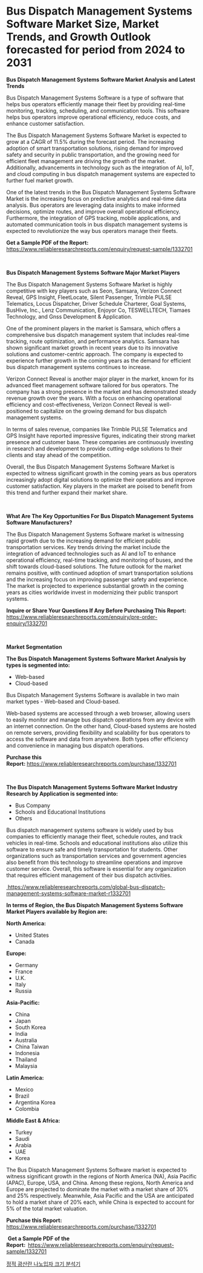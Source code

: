 <p><h1>Bus Dispatch Management Systems Software Market Size, Market Trends, and Growth Outlook forecasted for period from 2024 to 2031</h1></p><p><strong>Bus Dispatch Management Systems Software Market Analysis and Latest Trends</strong></p>
<p><p>Bus Dispatch Management Systems Software is a type of software that helps bus operators efficiently manage their fleet by providing real-time monitoring, tracking, scheduling, and communication tools. This software helps bus operators improve operational efficiency, reduce costs, and enhance customer satisfaction.</p><p>The Bus Dispatch Management Systems Software Market is expected to grow at a CAGR of 11.5% during the forecast period. The increasing adoption of smart transportation solutions, rising demand for improved safety and security in public transportation, and the growing need for efficient fleet management are driving the growth of the market. Additionally, advancements in technology such as the integration of AI, IoT, and cloud computing in bus dispatch management systems are expected to further fuel market growth.</p><p>One of the latest trends in the Bus Dispatch Management Systems Software Market is the increasing focus on predictive analytics and real-time data analysis. Bus operators are leveraging data insights to make informed decisions, optimize routes, and improve overall operational efficiency. Furthermore, the integration of GPS tracking, mobile applications, and automated communication tools in bus dispatch management systems is expected to revolutionize the way bus operators manage their fleets.</p></p>
<p><strong>Get a Sample PDF of the Report:&nbsp;</strong> <a href="https://www.reliableresearchreports.com/enquiry/request-sample/1332701">https://www.reliableresearchreports.com/enquiry/request-sample/1332701</a></p>
<p>&nbsp;</p>
<p><strong>Bus Dispatch Management Systems Software Major Market Players</strong></p>
<p><p>The Bus Dispatch Management Systems Software Market is highly competitive with key players such as Seon, Samsara, Verizon Connect Reveal, GPS Insight, FleetLocate, Silent Passenger, Trimble PULSE Telematics, Locus Dispatcher, Driver Schedule Charterer, Goal Systems, BusHive, Inc., Lenz Communication, Enjoyor Co, TESWELLTECH, Tiamaes Technology, and Gnss Development & Application.</p><p>One of the prominent players in the market is Samsara, which offers a comprehensive bus dispatch management system that includes real-time tracking, route optimization, and performance analytics. Samsara has shown significant market growth in recent years due to its innovative solutions and customer-centric approach. The company is expected to experience further growth in the coming years as the demand for efficient bus dispatch management systems continues to increase.</p><p>Verizon Connect Reveal is another major player in the market, known for its advanced fleet management software tailored for bus operators. The company has a strong presence in the market and has demonstrated steady revenue growth over the years. With a focus on enhancing operational efficiency and cost-effectiveness, Verizon Connect Reveal is well-positioned to capitalize on the growing demand for bus dispatch management systems.</p><p>In terms of sales revenue, companies like Trimble PULSE Telematics and GPS Insight have reported impressive figures, indicating their strong market presence and customer base. These companies are continuously investing in research and development to provide cutting-edge solutions to their clients and stay ahead of the competition.</p><p>Overall, the Bus Dispatch Management Systems Software Market is expected to witness significant growth in the coming years as bus operators increasingly adopt digital solutions to optimize their operations and improve customer satisfaction. Key players in the market are poised to benefit from this trend and further expand their market share.</p></p>
<p>&nbsp;</p>
<p><strong>What Are The Key Opportunities For Bus Dispatch Management Systems Software Manufacturers?</strong></p>
<p><p>The Bus Dispatch Management Systems Software market is witnessing rapid growth due to the increasing demand for efficient public transportation services. Key trends driving the market include the integration of advanced technologies such as AI and IoT to enhance operational efficiency, real-time tracking, and monitoring of buses, and the shift towards cloud-based solutions. The future outlook for the market remains positive, with continued adoption of smart transportation solutions and the increasing focus on improving passenger safety and experience. The market is projected to experience substantial growth in the coming years as cities worldwide invest in modernizing their public transport systems.</p></p>
<p><strong>Inquire or Share Your Questions If Any Before Purchasing This Report:</strong> <a href="https://www.reliableresearchreports.com/enquiry/pre-order-enquiry/1332701">https://www.reliableresearchreports.com/enquiry/pre-order-enquiry/1332701</a></p>
<p>&nbsp;</p>
<p><strong>Market Segmentation</strong></p>
<p><strong>The Bus Dispatch Management Systems Software Market Analysis by types is segmented into:</strong></p>
<p><ul><li>Web-based</li><li>Cloud-based</li></ul></p>
<p><p>Bus Dispatch Management Systems Software is available in two main market types - Web-based and Cloud-based. </p><p>Web-based systems are accessed through a web browser, allowing users to easily monitor and manage bus dispatch operations from any device with an internet connection. On the other hand, Cloud-based systems are hosted on remote servers, providing flexibility and scalability for bus operators to access the software and data from anywhere. Both types offer efficiency and convenience in managing bus dispatch operations.</p></p>
<p><strong>Purchase this Report:&nbsp;</strong><a href="https://www.reliableresearchreports.com/purchase/1332701">https://www.reliableresearchreports.com/purchase/1332701</a></p>
<p>&nbsp;</p>
<p><strong>The Bus Dispatch Management Systems Software Market Industry Research by Application is segmented into:</strong></p>
<p><ul><li>Bus Company</li><li>Schools and Educational Institutions</li><li>Others</li></ul></p>
<p><p>Bus dispatch management systems software is widely used by bus companies to efficiently manage their fleet, schedule routes, and track vehicles in real-time. Schools and educational institutions also utilize this software to ensure safe and timely transportation for students. Other organizations such as transportation services and government agencies also benefit from this technology to streamline operations and improve customer service. Overall, this software is essential for any organization that requires efficient management of their bus dispatch activities.</p></p>
<p><a href="https://www.reliableresearchreports.com/global-bus-dispatch-management-systems-software-market-r1332701">&nbsp;https://www.reliableresearchreports.com/global-bus-dispatch-management-systems-software-market-r1332701</a></p>
<p><strong>In terms of Region, the Bus Dispatch Management Systems Software Market Players available by Region are:</strong></p>
<p>
    <p> <strong> North America: </strong>
        <ul>
            <li>United States</li>
            <li>Canada</li>
        </ul>
        </p> 
    <p> <strong> Europe: </strong>
        <ul>
            <li>Germany</li>
            <li>France</li>
            <li>U.K.</li>
            <li>Italy</li>
            <li>Russia</li>
        </ul>
        </p> 
    <p> <strong> Asia-Pacific: </strong>
        <ul>
            <li>China</li>
            <li>Japan</li>
            <li>South Korea</li>
            <li>India</li>
            <li>Australia</li>
            <li>China Taiwan</li>
            <li>Indonesia</li>
            <li>Thailand</li>
            <li>Malaysia</li>
        </ul>
        </p> 
    <p> <strong> Latin America: </strong>
        <ul>
            <li>Mexico</li>
            <li>Brazil</li>
            <li>Argentina Korea</li>
            <li>Colombia</li>
        </ul>
        </p> 
    <p> <strong> Middle East & Africa: </strong>
        <ul>
            <li>Turkey</li>
            <li>Saudi</li>
            <li>Arabia</li>
            <li>UAE</li>
            <li>Korea</li>
        </ul>
    </p>
    </p>
<p><p>The Bus Dispatch Management Systems Software market is expected to witness significant growth in the regions of North America (NA), Asia Pacific (APAC), Europe, USA, and China. Among these regions, North America and Europe are projected to dominate the market with a market share of 30% and 25% respectively. Meanwhile, Asia Pacific and the USA are anticipated to hold a market share of 20% each, while China is expected to account for 5% of the total market valuation.</p></p>
<p><strong>Purchase this Report: </strong><a href="https://www.reliableresearchreports.com/purchase/1332701">https://www.reliableresearchreports.com/purchase/1332701</a></p>
<p>&nbsp;<strong>Get a Sample PDF of the Report:&nbsp;&nbsp;</strong><a href="https://www.reliableresearchreports.com/enquiry/request-sample/1332701">https://www.reliableresearchreports.com/enquiry/request-sample/1332701</a></p>
<p><strong></strong></p>
<p><p><a href="https://github.com/nhaiquang84/Market-Research-Report-List-1/blob/main/519109092503.md">정적 광산란 나노입자 크기 분석기</a></p></p>